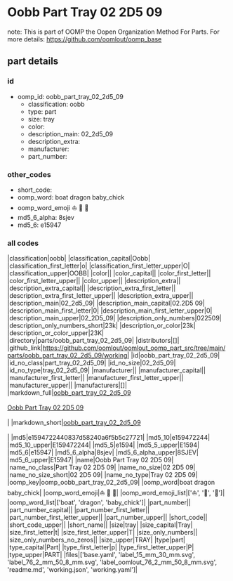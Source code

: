 # Oobb Part Tray 02 2D5 09  

note: This is part of OOMP the Oopen Organization Method For Parts. For more details: https://github.com/oomlout/oomp_base

##  part details





### id
* oomp_id: oobb_part_tray_02_2d5_09
  * classification: oobb
  * type: part
  * size: tray
  * color: 
  * description_main: 02_2d5_09
  * description_extra: 
  * manufacturer: 
  * part_number: 

### other_codes
* short_code: 
* oomp_word: boat dragon baby_chick
* oomp_word_emoji :boat: :dragon: :baby_chick:
* md5_6_alpha: 8sjev
* md5_6: e15947

### all codes 
|classification|oobb|
|classification_capital|Oobb|
|classification_first_letter|o|
|classification_first_letter_upper|O|
|classification_upper|OOBB|
|color||
|color_capital||
|color_first_letter||
|color_first_letter_upper||
|color_upper||
|description_extra||
|description_extra_capital||
|description_extra_first_letter||
|description_extra_first_letter_upper||
|description_extra_upper||
|description_main|02_2d5_09|
|description_main_capital|02.2D5 09|
|description_main_first_letter|0|
|description_main_first_letter_upper|0|
|description_main_upper|02_2D5_09|
|description_only_numbers|022509|
|description_only_numbers_short|23k|
|description_or_color|23k|
|description_or_color_upper|23K|
|directory|parts/oobb_part_tray_02_2d5_09|
|distributors|[]|
|github_link|https://github.com/oomlout/oomlout_oomp_part_src/tree/main/parts/oobb_part_tray_02_2d5_09/working|
|id|oobb_part_tray_02_2d5_09|
|id_no_class|part_tray_02_2d5_09|
|id_no_size|02_2d5_09|
|id_no_type|tray_02_2d5_09|
|manufacturer||
|manufacturer_capital||
|manufacturer_first_letter||
|manufacturer_first_letter_upper||
|manufacturer_upper||
|manufacturers|[]|
|markdown_full|[oobb_part_tray_02_2d5_09](https://github.com/oomlout/oomlout_oomp_part_src/tree/main/parts/oobb_part_tray_02_2d5_09/working)<br>[](https://github.com/oomlout/oomlout_oomp_part_src/tree/main/parts/oobb_part_tray_02_2d5_09/working)<br>[Oobb Part Tray 02 2D5 09](https://github.com/oomlout/oomlout_oomp_part_src/tree/main/parts/oobb_part_tray_02_2d5_09/working)<br><br>|
|markdown_short|[oobb_part_tray_02_2d5_09](https://github.com/oomlout/oomlout_oomp_part_src/tree/main/parts/oobb_part_tray_02_2d5_09/working)<br><br>|
|md5|e1594722440837d58240a6f5b5c27721|
|md5_10|e159472244|
|md5_10_upper|E159472244|
|md5_5|e1594|
|md5_5_upper|E1594|
|md5_6|e15947|
|md5_6_alpha|8sjev|
|md5_6_alpha_upper|8SJEV|
|md5_6_upper|E15947|
|name|Oobb Part Tray 02 2D5 09|
|name_no_class|Part Tray 02 2D5 09|
|name_no_size|02 2D5 09|
|name_no_size_short|02 2D5 09|
|name_no_type|Tray 02 2D5 09|
|oomp_key|oomp_oobb_part_tray_02_2d5_09|
|oomp_word|boat dragon baby_chick|
|oomp_word_emoji|:boat: :dragon: :baby_chick:|
|oomp_word_emoji_list|[':boat:', ':dragon:', ':baby_chick:']|
|oomp_word_list|['boat', 'dragon', 'baby_chick']|
|part_number||
|part_number_capital||
|part_number_first_letter||
|part_number_first_letter_upper||
|part_number_upper||
|short_code||
|short_code_upper||
|short_name||
|size|tray|
|size_capital|Tray|
|size_first_letter|t|
|size_first_letter_upper|T|
|size_only_numbers||
|size_only_numbers_no_zeros||
|size_upper|TRAY|
|type|part|
|type_capital|Part|
|type_first_letter|p|
|type_first_letter_upper|P|
|type_upper|PART|
|files|['base.yaml', 'label_15_mm_30_mm.svg', 'label_76_2_mm_50_8_mm.svg', 'label_oomlout_76_2_mm_50_8_mm.svg', 'readme.md', 'working.json', 'working.yaml']|
